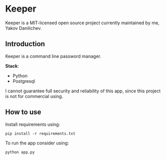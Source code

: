 # Keeper

Keeper is a MIT-licensed open source project currently maintained by me, Yakov Danilichev.

## Introduction
Keeper is a command line password manager.

**Stack**:
  - Python
  - Postgresql
 
 I cannot guarantee full security and reliability of this app, since this project is not for commercial using.

## How to use
Install requirements using:

`pip install -r requirements.txt`

To run the app consider using:

`python app.py`

